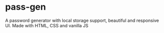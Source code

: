 # pass-gen
A password generator with local storage support, beautiful and responsive UI. Made with HTML, CSS and vanilla JS
